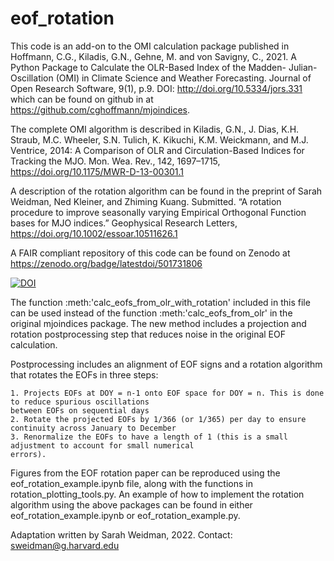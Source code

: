 # eof_rotation

This code is an add-on to the OMI calculation package published in Hoffmann, C.G., Kiladis, G.N., Gehne, M. and von Savigny, C., 2021. 
A Python Package to Calculate the OLR-Based Index of the Madden- Julian-Oscillation (OMI) in Climate Science and Weather Forecasting. 
Journal of Open Research Software, 9(1), p.9. DOI: http://doi.org/10.5334/jors.331
which can be found on github in at https://github.com/cghoffmann/mjoindices. 

The complete OMI algorithm is described in Kiladis, G.N., J. Dias, K.H. Straub, M.C. Wheeler, S.N. Tulich, K. Kikuchi, K.M.
Weickmann, and M.J. Ventrice, 2014: A Comparison of OLR and Circulation-Based Indices for Tracking the MJO.
Mon. Wea. Rev., 142, 1697–1715, https://doi.org/10.1175/MWR-D-13-00301.1

A description of the rotation algorithm can be found in the preprint of Sarah Weidman, Ned Kleiner, and Zhiming Kuang. Submitted. “A rotation procedure to improve seasonally varying Empirical Orthogonal Function bases for MJO indices.” Geophysical Research Letters, https://doi.org/10.1002/essoar.10511626.1

A FAIR compliant repository of this code can be found on Zenodo at https://zenodo.org/badge/latestdoi/501731806


[![DOI](https://zenodo.org/badge/501731806.svg)](https://zenodo.org/badge/latestdoi/501731806)



The function :meth:'calc_eofs_from_olr_with_rotation' included in this file can be used instead of the function 
:meth:'calc_eofs_from_olr' in the original mjoindices package. The new method includes a projection and rotation postprocessing
step that reduces noise in the original EOF calculation. 

Postprocessing includes an alignment of EOF signs and a rotation algorithm that rotates the EOFs in three steps:

    1. Projects EOFs at DOY = n-1 onto EOF space for DOY = n. This is done to reduce spurious oscillations
    between EOFs on sequential days
    2. Rotate the projected EOFs by 1/366 (or 1/365) per day to ensure continuity across January to December
    3. Renormalize the EOFs to have a length of 1 (this is a small adjustment to account for small numerical
    errors).
    
Figures from the EOF rotation paper can be reproduced using the eof_rotation_example.ipynb file, along with the functions in rotation_plotting_tools.py. An example of how to implement the rotation algorithm using the above packages can be found in either eof_rotation_example.ipynb or eof_rotation_example.py. 

Adaptation written by Sarah Weidman, 2022. Contact: sweidman@g.harvard.edu
